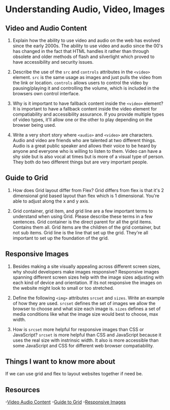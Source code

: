 # Understanding Audio, Video, Images

## Video and Audio Content

1. Explain how the ability to use video and audio on the web has evolved since the early 2000s.
  The ability to use video and audio since the 00's has changed in the fact that HTML handles it rather than through obsolete and older methods of flash and silverlight which proved to have accessibility and security issues. 
  
2. Describe the use of the `src` and `controls` attributes in the `<video>` element.
  `src` is the same usage as images and just pulls the video from the link or location. `controls` allows users to control the video by pausing/playing it and controlling the volume, which is included in the browsers own control interface.
  
3. Why is it important to have fallback content inside the `<video>` element?
  It is important to have a fallback content inside the video element for compatiability and accessibility assurance. If you provide multiple types of video types, it'll allow one or the other to play depending on the browser being used. 
  
4. Write a very short story where `<audio>` and `<video>` are characters.
  Audio and video are friends who are talented at two different things. Audio is a great public speaker and allows their voice to be heard by anyone and everyone who is willing to listen to them. Video can have a shy side but is also vocal at times but is more of a visual type of person. They both do two different things but are very important people. 
  
## Guide to Grid

1. How does Grid layout differ from Flex?
  Grid differs from flex is that it's 2 dimensional grid based layout than flex which is 1 dimensional. You're able to adjust along the x and y axis. 

2. Grid container, grid item, and grid line are a few important terms to understand when using Grid. Please describe these terms in a few sentences.
  Grid container is the direct parent for all the grid items. Contains them all. Grid items are the children of the grid container, but not sub items. Grid line is the line that set up the grid. They're all important to set up the foundation of the grid. 
  
## Responsive Images

1. Besides making a site visually appealing across different screen sizes, why should developers make images responsive?
    Responsive images spanning different screen sizes help with the image sizes adjusting with each kind of device and orientation. If its not responsive the images on the website might look to small or too stretched. 
    
2. Define the following `<img>` attributes `srcset` and `sizes`. Write an example of how they are used.
  `srcset` defines the set of images we allow the browser to choose and what size each image is. `sizes` defines a set of media conditions like what the image size would best to choose, max width.
3. How is `srcset` more helpful for responsive images than CSS or JavaScript?
  `srcset` is more helpful than CSS and JavaScript because it uses the real size with instrinsic width. It also is more accessible than some JavaScript and CSS for different web browser compatiability. 
  
## Things I want to know more about
  If we can use grid and flex to layout websites together if need be. 
## Resources 
-[Video Audio Content](https://developer.mozilla.org/en-US/docs/Learn/HTML/Multimedia_and_embedding/Video_and_audio_content)
-[Guide to Grid](https://css-tricks.com/snippets/css/complete-guide-grid/)
-[Responsive Images](https://developer.mozilla.org/en-US/docs/Learn/HTML/Multimedia_and_embedding/Responsive_images)
